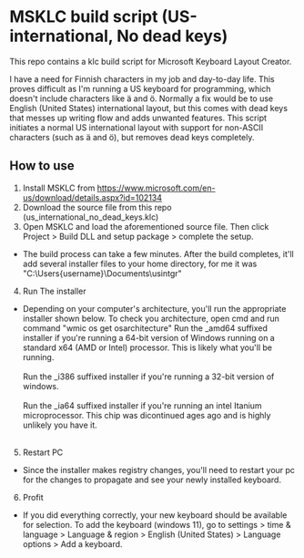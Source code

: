 # MSKLC build script (US-international, No dead keys)

This repo contains a klc build script for Microsoft Keyboard Layout Creator. 

I have a need for Finnish characters in my job and day-to-day life. This proves difficult as I'm running a US keyboard for programming, which doesn't include characters like ä and ö. Normally a fix would be to use English (United States) international layout, but this comes with dead keys that messes up writing flow and adds unwanted features. This script initiates a normal US international layout with support for non-ASCII characters (such as ä and ö), but removes dead keys completely. 

## How to use
1. Install MSKLC from https://www.microsoft.com/en-us/download/details.aspx?id=102134
2. Download the source file from this repo (us_international_no_dead_keys.klc)
3. Open MSKLC and load the aforementioned source file. Then click Project > Build DLL and setup package > complete the setup.
- The build process can take a few minutes. After the build completes, it'll add several installer files to your home directory, for me it was "C:\Users\{username}\Documents\usintgr"
4. Run The installer
- Depending on your computer's architecture, you'll run the appropriate installer shown below. To check you architecture, open cmd and run command "wmic os get osarchitecture"
Run the _amd64 suffixed installer if you're running a 64-bit version of Windows running on a standard x64 (AMD or Intel) processor. This is likely what you'll be running. <br /><br />
Run the _i386 suffixed installer if you're running a 32-bit version of windows. <br /><br />
Run the _ia64 suffixed installer if you're running an intel Itanium microprocessor. This chip was dicontinued ages ago and is highly unlikely you have it. <br /><br />

5. Restart PC
- Since the installer makes registry changes, you'll need to restart your pc for the changes to propagate and see your newly installed keyboard.
6. Profit
- If you did everything correctly, your new keyboard should be available for selection.
To add the keyboard (windows 11), go to settings > time & language > Language & region > English (United States) > Language options > Add a keyboard.
